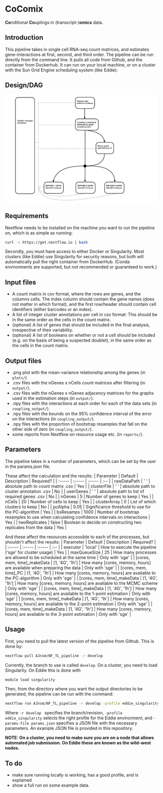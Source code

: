 # CoComix
**Co**nditional **Co**uplings in (transcript-)**omics** data. 


## Introduction
This pipeline takes in single cell RNA-seq count matrices, and estimates gene-interactions at first, second, and third order. 
The pipeline can be run directly from the command line. It pulls all code from Github, and the container from Dockerhub. It can run on your local machine, or on a cluster with the Sun Grid Engine scheduling system (like Eddie). 


## Design/DAG

![Pipeline flow](diagram.png)

## Requirements

Nextflow needs to be installed on the machine you want to run the pipeline on, which is as simple as running:

```bash
curl -s https://get.nextflow.io | bash
```

Secondly, you must have access to either Docker or Singularity. Most clusters (like Eddie) use Singularity for security reasons, but both will automatically pull the right container from DockerHub. (Conda environments are supported, but not recommended or guaranteed to work.)

## Input files

* A count matrix in csv format, where the rows are genes, and the columns cells. The index column should contain the gene names (does not matter in which format), and the first row/header should contain cell identifiers (either barcodes or an index). 
* A list of integer cluster annotations per cell in csv format: This should be in the same order as the cells in the count matrix. 
* (optional) A list of genes that should be included in the final analysis, irrespective of their variability.  
* (optional) A list of booleans on whether or not a cell should be included (e.g. on the basis of being a suspected doublet), in the same order as the cells in the count matrix. 


## Output files
* .png plot with the mean-variance relationship among the genes (in `plots/`)
* .csv files with the nGenes x nCells count matrices after filtering (in `output/`). 
* .csv files with the nGenes x nGenes adjacency matrices for the graphs used in the estimation steps (in `output/`). 
* .npy files with the interactions at each order for each of the data sets (in `coupling_output/`). 
* .npy files with the bounds on the 95% confidence interval of the error on the interactions (in `coupling_output/`). 
* .npy files with the proportion of bootstrap resamples that fall on the other side of zero (in `coupling_output/`). 
* some reports from Nextflow on resource usage etc. (in `reports/`).


## Parameters
The pipeline takes in a number of parameters, which can be set by the user in the params.json file. 

These affect the calculation and the results:
| Parameter | Default | Description | Required? | 
| :----- | :----- | :----- | :-- |
| rawDataPath | ' ' | absolute path to count matrix .csv | Yes |
| clusterFile | ' ' | absolute path to cluster annotation .csv | No |
| userGenes | ' ' | absolute path to list of required genes .csv | No |
| nGenes | 5 | Number of genes to keep | Yes |
| nCells | 20 | Number of cells to keep | Yes |
| clusterArray | 0 | List of which clusters to keep | No |
| pcAlpha | 0.05 | Significance threshold to use for the PC-algorithm | Yes |
| bsResamps | 1000 | Number of bootstrap resamples to use when calculating confidence intervals on interactions | Yes |
| twoReplicates | false | Boolean to decide on constructing two replicates from the data | Yes |


And these affect the resources accessible to each of the processes, but shouldn't affect the results:
| Parameter | Default | Description | Required? | 
| :----- | :----- | :----- | :-- |
| executor | 'local' | How to execute the pipeline ('sge' for cluster usage) | Yes |
| maxQueueSize | 25 | How many processes are allowed to be scheduled at the same time | Only with 'sge' |
| [cores, mem, time]\_makeData | [1, '4G', '1h'] | How many [cores, memory, hours] are available when preparing the data | Only with 'sge' |
| [cores, mem, time]\_PC | [1, '4G', '1h'] | How many [cores, memory, hours] are available to the PC-algorithm | Only with 'sge' |
| [cores, mem, time]\_makeData | [1, '4G', '1h'] | How many [cores, memory, hours] are available to the MCMC scheme | Only with 'sge' |
| [cores, mem, time]\_makeData | [1, '4G', '1h'] | How many [cores, memory, hours] are available to the 1-point estimation | Only with 'sge' |
| [cores, mem, time]\_makeData | [1, '4G', '1h'] | How many [cores, memory, hours] are available to the 2-point estimation | Only with 'sge' |
| [cores, mem, time]\_makeData | [1, '4G', '1h'] | How many [cores, memory, hours] are available to the 3-point estimation | Only with 'sge' |


## Usage

First, you need to pull the latest version of the pipeline from Github. This is done by:


```bash
nextflow pull AJnsm/NF_TL_pipeline -r develop
```
Currently, the branch to use is called `develop`. On a cluster, you need to load Singularity. On Eddie this is done with 


```bash
module load singularity
```

 Then, from the directory where you want the output directories to be generated, the pipeline can be run with the command:

```bash
nextflow run AJnsm/NF_TL_pipeline -r develop -profile eddie_singularity -params-file params.json
```

Where ```-r develop ``` specifies the branch/revision, ```-profile eddie_singularity``` selects the right profile for the Eddie environment, and ```-params-file params.json``` specifies a JSON file with the necessary parameters. An example JSON file is provided in this repository.


**NOTE: On a cluster, you need to make sure you are on a node that allows automated job submission. On Eddie these are known as the wild-west nodes.**

## To do

* make sure running locally is working, has a good profile, and is explained
* show a full run on some example data. 













